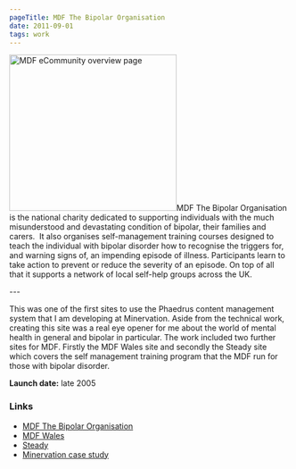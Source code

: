 ```yaml
---
pageTitle: MDF The Bipolar Organisation
date: 2011-09-01
tags: work
---
```

<p><img src="/assets/images/mdf.png" alt="MDF eCommunity overview page" width="300" height="280" />MDF The Bipolar Organisation is the national charity dedicated to supporting individuals with the much misunderstood and devastating condition of bipolar, their families and carers.  It also organises self-management training courses designed to teach the individual with bipolar disorder how to recognise the triggers for, and warning signs of, an impending episode of illness. Participants learn to take action to prevent or reduce the severity of an episode. On top of all that it supports a network of local self-help groups across the UK.</p>
---

<p>This was one of the first sites to use the Phaedrus content management system that I am developing at Minervation. Aside from the technical work, creating this site was a real eye opener for me about the world of mental health in general and bipolar in particular. The work included two further sites for MDF. Firstly the MDF Wales site and secondly the Steady site which covers the self management training program that the MDF run for those with bipolar disorder.</p>
<p><strong>Launch date:</strong> late 2005</p>
<h3>Links</h3>
<ul>
<li><a href="http://www.mdf.org.uk/">MDF The Bipolar Organisation</a></li>
<li><a href="http://www.mdfwales.org.uk/">MDF Wales</a></li>
<li><a href="http://www.steady.org.uk/">Steady</a></li>
<li><a href="http://www.minervation.com/portfolio/web-sites/mdf-case-study/mdf-case-study-1/">Minervation case study</a></li>
</ul>